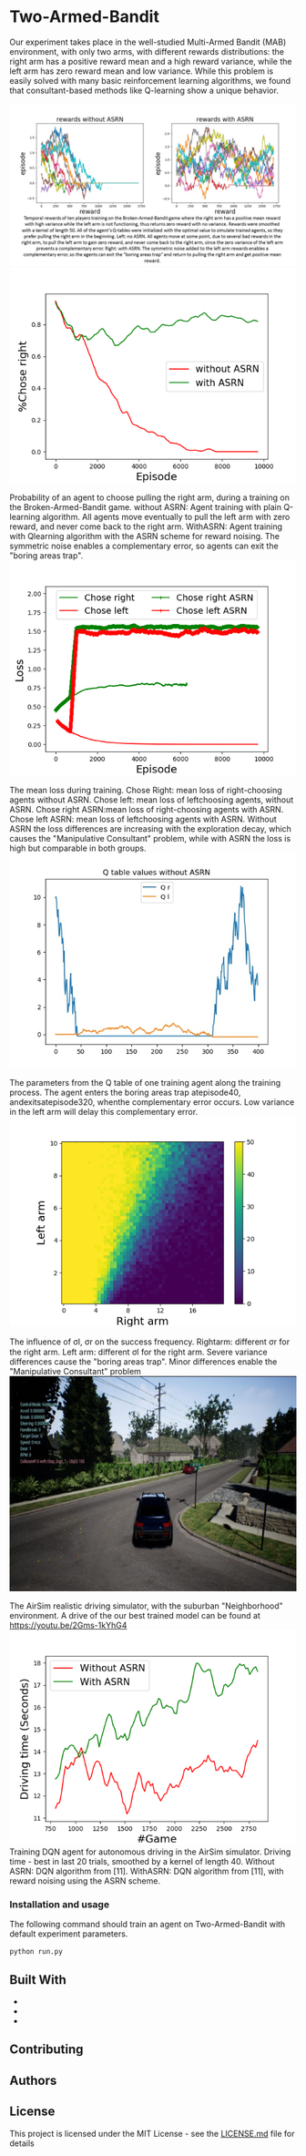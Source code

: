 
# Two-Armed-Bandit

Our experiment takes place in the well-studied Multi-Armed Bandit (MAB) environment, with
only two arms, with different rewards distributions: 
the right arm has a positive reward mean and a high reward variance, while the left arm has zero reward mean and low variance. 
While this problem
is easily solved with many basic reinforcement learning algorithms, we found that consultant-based
methods like Q-learning show a unique behavior.
<br/>
<br/>
 ![](images/fig1-new.jpg)
 ![](images/fig2.png)
 
 Probability of an agent to choose pulling the right arm, during a training on the Broken-Armed-Bandit game. without ASRN: Agent training with plain Q-learning algorithm. All agents move eventually to pull the left arm with zero reward, and never come back to the right arm. WithASRN: Agent training with Qlearning algorithm with the ASRN scheme for reward noising. The symmetric noise enables a complementary error, so agents can exit the "boring areas trap".
 <br/>
 ![](images/fig3.png)
 
 The mean loss during training. Chose Right: mean loss of right-choosing agents without ASRN. Chose left: mean loss of leftchoosing agents, without ASRN. Chose right ASRN:mean loss of right-choosing agents with ASRN. Chose left ASRN: mean loss of leftchoosing agents with ASRN. Without ASRN the loss differences are increasing with the exploration decay, which causes the "Manipulative Consultant" problem, while with ASRN the loss is high but comparable in both groups.
 <br/>
 ![](images/fig4.jpg)
 
 The parameters from the Q table of one training agent along the training process. The agent enters the boring areas trap atepisode40, andexitsatepisode320, whenthe complementary error occurs. Low variance in the left arm will delay this complementary error.
 <br/>
 ![](images/fig5.png)
 
 The inﬂuence of σl, σr on the success frequency. Rightarm: different σr for the right arm. Left arm: different σl for the right arm. Severe variance differences cause the "boring areas trap". Minor differences enable the "Manipulative Consultant" problem
 <br/>
 ![](images/fig6.jpg)
 
 The AirSim realistic driving simulator, with the suburban "Neighborhood" environment. A drive of the our best trained model can be found at https://youtu.be/2Gms-1kYhG4
<br/>
 ![](images/fig7.png)
 Training DQN agent for autonomous driving in the AirSim simulator. Driving time - best in last 20 trials, smoothed by a kernel of length 40. Without ASRN: DQN algorithm from [11]. WithASRN: DQN algorithm from [11], with reward noising using the ASRN scheme.
 <br/>
   
### Installation and usage

The following command should train an agent on Two-Armed-Bandit with default experiment parameters.

```
python run.py
```



## Built With

* 
* 
* 

## Contributing


 

## Authors


## License

This project is licensed under the MIT License - see the [LICENSE.md](LICENSE.md) file for details


